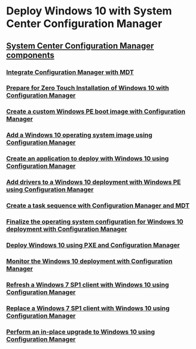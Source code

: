 # Deploy Windows 10 with System Center Configuration Manager
## [System Center Configuration Manager components](deploy-windows-sccm/deploy-windows-10-with-system-center-2012-r2-configuration-manager.md)
### [Integrate Configuration Manager with MDT](deploy-windows-mdt/integrate-configuration-manager-with-mdt.md)
### [Prepare for Zero Touch Installation of Windows 10 with Configuration Manager](deploy-windows-sccm/prepare-for-zero-touch-installation-of-windows-10-with-configuration-manager.md)
### [Create a custom Windows PE boot image with Configuration Manager](deploy-windows-sccm/create-a-custom-windows-pe-boot-image-with-configuration-manager.md)
### [Add a Windows 10 operating system image using Configuration Manager](deploy-windows-sccm/add-a-windows-10-operating-system-image-using-configuration-manager.md)
### [Create an application to deploy with Windows 10 using Configuration Manager](deploy-windows-sccm/create-an-application-to-deploy-with-windows-10-using-configuration-manager.md)
### [Add drivers to a Windows 10 deployment with Windows PE using Configuration Manager](deploy-windows-sccm/add-drivers-to-a-windows-10-deployment-with-windows-pe-using-configuration-manager.md)
### [Create a task sequence with Configuration Manager and MDT](deploy-windows-mdt/create-a-task-sequence-with-configuration-manager-and-mdt.md)
### [Finalize the operating system configuration for Windows 10 deployment with Configuration Manager](deploy-windows-sccm/finalize-the-os-configuration-for-windows-10-deployment-with-configuration-manager.md)
### [Deploy Windows 10 using PXE and Configuration Manager](deploy-windows-sccm/deploy-windows-10-using-pxe-and-configuration-manager.md)
### [Monitor the Windows 10 deployment with Configuration Manager](deploy-windows-sccm/monitor-windows-10-deployment-with-configuration-manager.md)
### [Refresh a Windows 7 SP1 client with Windows 10 using Configuration Manager](deploy-windows-sccm/refresh-a-windows-7-client-with-windows-10-using-configuration-manager.md)
### [Replace a Windows 7 SP1 client with Windows 10 using Configuration Manager](deploy-windows-sccm/replace-a-windows-7-client-with-windows-10-using-configuration-manager.md)
### [Perform an in-place upgrade to Windows 10 using Configuration Manager](upgrade/upgrade-to-windows-10-with-system-center-configuraton-manager.md)